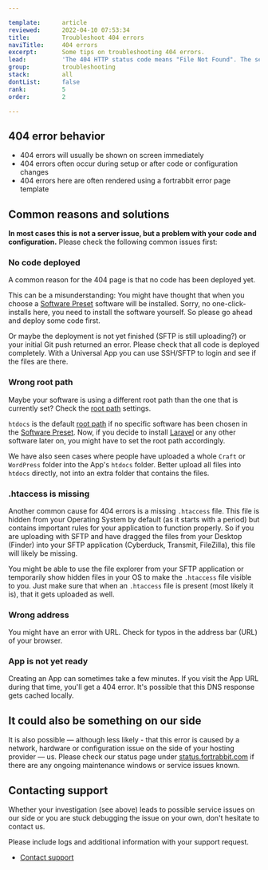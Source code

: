 ```yaml
---

template:      article
reviewed:      2022-04-10 07:53:34
title:         Troubleshoot 404 errors
naviTitle:     404 errors
excerpt:       Some tips on troubleshooting 404 errors.
lead:          'The 404 HTTP status code means "File Not Found". The server can be reached and is answering but there is nothing to show under this address. This article aims to help developers troubleshooting 404 errors.'
group:         troubleshooting
stack:         all
dontList:      false
rank:          5
order:         2

---
```



## 404 error behavior

* 404 errors will usually be shown on screen immediately
* 404 errors often occur during setup or after code or configuration changes
* 404 errors here are often rendered using a fortrabbit error page template


## Common reasons and solutions

**In most cases this is not a server issue, but a problem with your code and configuration.** Please check the following common issues first:


### No code deployed

A common reason for the 404 page is that no code has been deployed yet. 

This can be a misunderstanding: You might have thought that when you choose a [Software Preset](/app#toc-software-preset) software will be installed. Sorry, no one-click-installs here, you need to install the software yourself. So please go ahead and deploy some code first.

Or maybe the deployment is not yet finished (SFTP is still uploading?) or your initial Git push returned an error. Please check that all code is deployed completely. With a Universal App you can use SSH/SFTP to login and see if the files are there.


### Wrong root path

Maybe your software is using a different root path than the one that is currently set? Check the [root path](/app#toc-root-path) settings.

`htdocs` is the default [root path](/app#toc-root-path) if no specific software has been chosen in the [Software Preset](#toc-software-preset). Now, if you decide to install [Laravel](install-laravel) or any other software later on, you might have to set the root path accordingly.

We have also seen cases where people have uploaded a whole `Craft` or `WordPress` folder into the App's `htdocs` folder. Better upload all files into `htdocs` directly, not into an extra folder that contains the files.


### .htaccess is missing

Another common cause for 404 errors is a missing `.htaccess` file. This file is hidden from your Operating System by default (as it starts with a period) but contains important rules for your application to function properly.
So if you are uploading with SFTP and have dragged the files from your Desktop (Finder) into your SFTP application (Cyberduck, Transmit, FileZilla), this file will likely be missing. 

You might be able to use the file explorer from your SFTP application or temporarily show hidden files in your OS to make the `.htaccess` file visible to you. Just make sure that when an `.htaccess` file is present (most likely it is), that it gets uploaded as well.


### Wrong address

You might have an error with URL. Check for typos in the address bar (URL) of your browser.


### App is not yet ready

Creating an App can sometimes take a few minutes. If you visit the App URL during that time, you'll get a 404 error. It's possible that this DNS response gets cached locally. 


## It could also be something on our side

It is also possible — although less likely - that this error is caused by a network, hardware or configuration issue on the side of your hosting provider — us. Please check our status page under [status.fortrabbit.com](https://status.fortrabbit.com) if there are any ongoing maintenance windows or service issues known.


## Contacting support

Whether your investigation (see above) leads to possible service issues on our side or you are stuck debugging the issue on your own, don't hesitate to contact us.

Please include logs and additional information with your support request. 

* <a href="#asd" onclick="Intercom('showNewMessage', 'I see 404 for my App ______ for around ___. I have made the following changes recently: ____. I have checked for the root path already.')">Contact support</a>